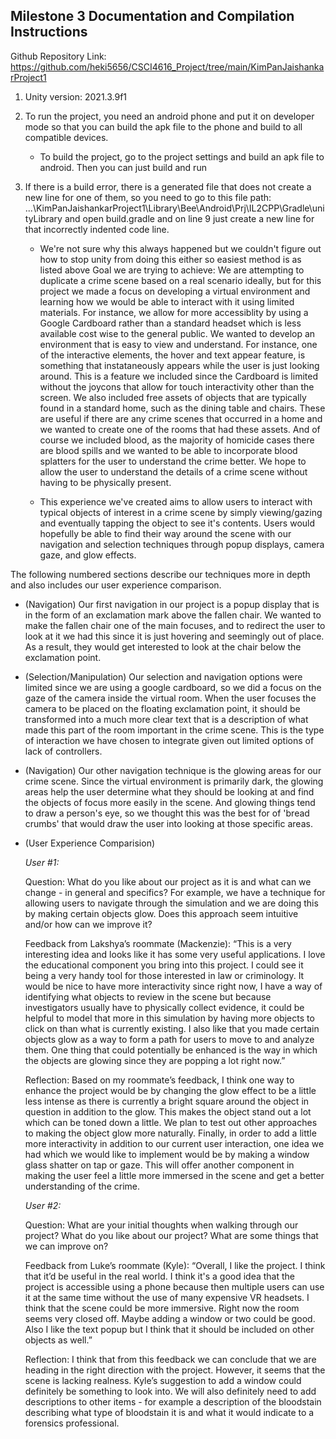 ## Milestone 3 Documentation and Compilation Instructions

Github Repository Link: https://github.com/heki5656/CSCI4616_Project/tree/main/KimPanJaishankarProject1

1. Unity version: 2021.3.9f1

2. To run the project, you need an android phone and put it on developer mode so that you can build the apk file to the phone and build to all compatible devices.

    - To build the project, go to the project settings and build an apk file to android. Then you can just build and run 
3. If there is a build error, there is a generated file that does not create a new line for one of them, so you need to go to this file path: ...\KimPanJaishankarProject1\Library\Bee\Android\Prj\IL2CPP\Gradle\unityLibrary and open build.gradle and on line 9 just create a new line for that incorrectly indented code line. 

    - We're not sure why this always happened but we couldn't figure out how to stop unity from doing this either so easiest method is as listed above
Goal we are trying to achieve: We are attempting to duplicate a crime scene based on a real scenario ideally, but for this project we made a focus on developing a virtual environment and learning how we would be able to interact with it using limited materials. For instance, we allow for more accessiblity by using a Google Cardboard rather than a standard headset which is less available cost wise to the general public. We wanted to develop an environment that is easy to view and understand. For instance, one of the interactive elements, the hover and text appear feature, is something that instataneously appears while the user is just looking around. This is a feature we included since the Cardboard is limited without the joycons that allow for touch interactivity other than the screen. We also included free assets of objects that are typically found in a standard home, such as the dining table and chairs. These are useful if there are any crime scenes that occurred in a home and we wanted to create one of the rooms that had these assets. And of course we included blood, as the majority of homicide cases there are blood spills and we wanted to be able to incorporate blood splatters for the user to understand the crime better. We hope to allow the user to understand the details of a crime scene without having to be physically present. 

    - This experience we've created aims to allow users to interact with typical objects of interest in a crime scene by simply viewing/gazing and eventually tapping the object to see it's contents. Users would hopefully be able to find their way around the scene with our navigation and selection techniques through popup displays, camera gaze, and glow effects. 

The following numbered sections describe our techniques more in depth and also includes our user experience comparison.

- (Navigation) Our first navigation in our project is a popup display that is in the form of an exclamation mark above the fallen chair. We wanted to make the fallen chair one of the main focuses, and to redirect the user to look at it we had this since it is just hovering and seemingly out of place. As a result, they would get interested to look at the chair below the exclamation point. 

- (Selection/Manipulation) Our selection and navigation options were limited since we are using a google cardboard, so we did a focus on the gaze of the camera inside the virtual room. When the user focuses the camera to be placed on the floating exclamation point, it should be transformed into a much more clear text that is a description of what made this part of the room important in the crime scene. This is the type of interaction we have chosen to integrate given out limited options of lack of controllers. 

- (Navigation) Our other navigation technique is the glowing areas for our crime scene. Since the virtual environment is primarily dark, the glowing areas help the user determine what they should be looking at and find the objects of focus more easily in the scene. And glowing things tend to draw a person's eye, so we thought this was the best for of 'bread crumbs' that would draw the user into looking at those specific areas. 

- (User Experience Comparision) 

    _User #1:_

    Question: What do you like about our project as it is and what can we change - in general and specifics? For example, we have a technique for allowing users to navigate through the simulation and we are doing this by making certain objects glow. Does this approach seem intuitive and/or how can we improve it? 

    Feedback from Lakshya’s roommate (Mackenzie): “This is a very interesting idea and looks like it has some very useful applications. I love the educational component you bring into this project. I could see it being a very handy tool for those interested in law or criminology. It would be nice to have more interactivity since right now, I have a way of identifying what objects to review in the scene but because investigators usually have to physically collect evidence, it could be helpful to model that more in this simulation by having more objects to click on than what is currently existing. I also like that you made certain objects glow as a way to form a path for users to move to and analyze them. One thing that could potentially be enhanced is the way in which the objects are glowing since they are popping a lot right now.”

    Reflection: Based on my roommate’s feedback, I think one way to enhance the project would be by changing the glow effect to be a little less intense as there is currently a bright square around the object in question in addition to the glow. This makes the object stand out a lot which can be toned down a little. We plan to test out other approaches to making the object glow more naturally. Finally, in order to add a little more interactivity in addition to our current user interaction, one idea we had which we would like to implement would be by making a window glass shatter on tap or gaze. This will offer another component in making the user feel a little more immersed in the scene and get a better understanding of the crime. 

    _User #2:_
    
    Question: What are your initial thoughts when walking through our project? What do you like about our project? What are some things that we can improve on?

    Feedback from Luke’s roommate (Kyle): “Overall, I like the project. I think that it’d be useful in the real world. I think it's a good idea that the project is accessible using a phone because then multiple users can use it at the same time without the use of many expensive VR headsets. I think that the scene could be more immersive. Right now the room seems very closed off. Maybe adding a window or two could be good. Also I like the text popup but I think that it should be included on other objects as well.”

    Reflection: I think that from this feedback we can conclude that we are heading in the right direction with the project. However, it seems that the scene is lacking realness. Kyle’s suggestion to add a window could definitely be something to look into. We will also definitely need to add descriptions to other items - for example a description of the bloodstain describing what type of bloodstain it is and what it would indicate to a forensics professional.

